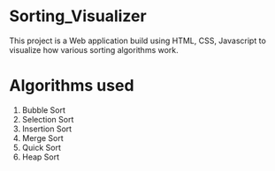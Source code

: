 # Sorting_Visualizer

This project is a Web application build using HTML, CSS, Javascript to visualize how various sorting algorithms work. 

# Algorithms used
1. Bubble Sort
2. Selection Sort
3. Insertion Sort
4. Merge Sort
5. Quick Sort
6. Heap Sort
